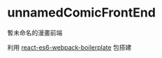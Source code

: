 # unnamedComicFrontEnd
暫未命名的漫畫前端

利用 [react-es6-webpack-boilerplate](https://github.com/a9650615/react-es6-webpack-boilerplate) 包搭建